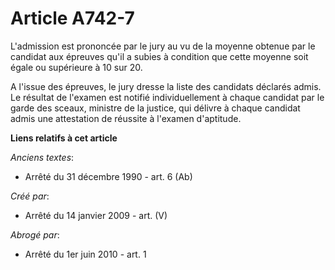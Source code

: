 # Article A742-7

L'admission est prononcée par le jury au vu de la moyenne obtenue par le candidat aux épreuves qu'il a subies à condition que
cette moyenne soit égale ou supérieure à 10 sur 20.

A l'issue des épreuves, le jury dresse la liste des candidats déclarés admis. Le résultat de l'examen est notifié
individuellement à chaque candidat par le garde des sceaux, ministre de la justice, qui délivre à chaque candidat admis une
attestation de réussite à l'examen d'aptitude.

**Liens relatifs à cet article**

_Anciens textes_:

  - Arrêté du 31 décembre 1990 - art. 6 (Ab)

_Créé par_:

  - Arrêté du 14 janvier 2009 - art. (V)

_Abrogé par_:

  - Arrêté du 1er juin 2010 - art. 1

